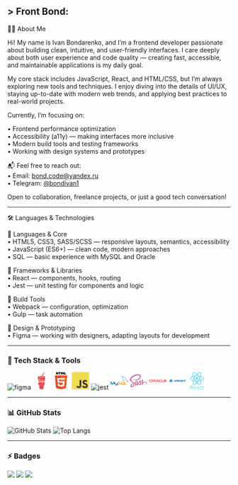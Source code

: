 ## > Front Bond:

🙋‍♂️ About Me

Hi! My name is Ivan Bondarenko, and I’m a frontend developer passionate about building clean, intuitive, and user-friendly interfaces. I care deeply about both user experience and code quality — creating fast, accessible, and maintainable applications is my daily goal.

My core stack includes JavaScript, React, and HTML/CSS, but I’m always exploring new tools and techniques. I enjoy diving into the details of UI/UX, staying up-to-date with modern web trends, and applying best practices to real-world projects.

Currently, I’m focusing on:

 • Frontend performance optimization  
 • Accessibility (a11y) — making interfaces more inclusive  
 • Modern build tools and testing frameworks  
 • Working with design systems and prototypes

📬 Feel free to reach out:  
 • Email: bond.code@yandex.ru  
 • Telegram: [@bondivan1](https://t.me/bondivan1) <!-- Replace with your actual handle -->

Open to collaboration, freelance projects, or just a good tech conversation!

---

🛠 Languages & Technologies

🔹 Languages & Core  
 • HTML5, CSS3, SASS/SCSS — responsive layouts, semantics, accessibility  
 • JavaScript (ES6+) — clean code, modern approaches  
 • SQL — basic experience with MySQL and Oracle

🔹 Frameworks & Libraries  
 • React — components, hooks, routing  
 • Jest — unit testing for components and logic

🔹 Build Tools  
 • Webpack — configuration, optimization  
 • Gulp — task automation

🔹 Design & Prototyping  
 • Figma — working with designers, adapting layouts for development

---

### 🚀 Tech Stack & Tools

<p align="left">
  <img src="https://www.vectorlogo.zone/logos/figma/figma-icon.svg" alt="figma" width="40" height="40" />
  <img src="https://raw.githubusercontent.com/devicons/devicon/master/icons/gulp/gulp-plain.svg" alt="gulp" width="40" height="40" />
  <img src="https://raw.githubusercontent.com/devicons/devicon/master/icons/html5/html5-original-wordmark.svg" alt="html5" width="40" height="40" />
  <img src="https://raw.githubusercontent.com/devicons/devicon/master/icons/javascript/javascript-original.svg" alt="javascript" width="40" height="40" />
  <img src="https://www.vectorlogo.zone/logos/jestjsio/jestjsio-icon.svg" alt="jest" width="40" height="40" />
  <img src="https://raw.githubusercontent.com/devicons/devicon/master/icons/mysql/mysql-original-wordmark.svg" alt="mysql" width="40" height="40" />
  <img src="https://raw.githubusercontent.com/devicons/devicon/master/icons/sass/sass-original.svg" alt="sass" width="40" height="40" />
  <img src="https://raw.githubusercontent.com/devicons/devicon/master/icons/oracle/oracle-original.svg" alt="oracle" width="40" height="40" />
  <img src="https://raw.githubusercontent.com/devicons/devicon/master/icons/webpack/webpack-original-wordmark.svg" alt="webpack" width="40" height="40" />
  <img src="https://raw.githubusercontent.com/devicons/devicon/master/icons/react/react-original-wordmark.svg" alt="react" width="40" height="40" />
</p>

---

### 📊 GitHub Stats

<p align="left">
  <img src="https://github-readme-stats.vercel.app/api?username=Bond-Ivan&show_icons=true&theme=react" alt="GitHub Stats" height="170"/>
  <img src="https://github-readme-stats.vercel.app/api/top-langs/?username=Bond-Ivan&layout=compact&theme=react" alt="Top Langs" height="170"/>
</p>

<!-- Replace your-username with your actual GitHub username -->

---

### ⚡ Badges

<p align="left">
  <img src="https://img.shields.io/badge/React-Developer-61DAFB?style=for-the-badge&logo=react&logoColor=white" />
  <img src="https://img.shields.io/badge/Open%20to-Work-green?style=for-the-badge&logo=github" />
  <img src="https://img.shields.io/badge/Frontend-Focused-blue?style=for-the-badge&logo=visualstudiocode" />
</p>
